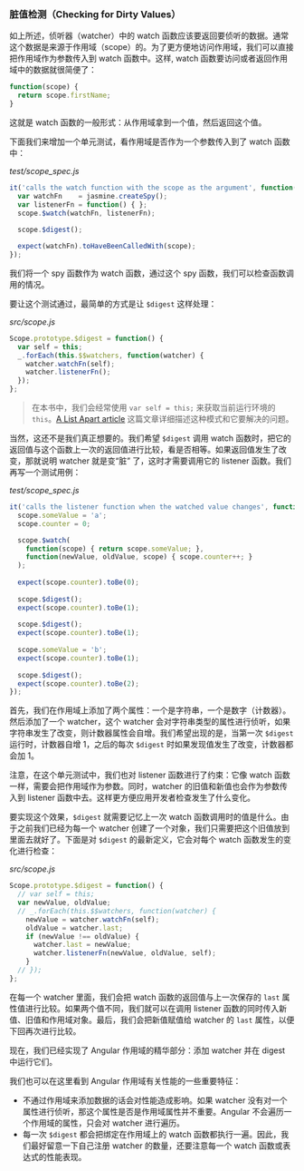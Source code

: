 ### 脏值检测（Checking for Dirty Values）

如上所述，侦听器（watcher）中的 watch 函数应该要返回要侦听的数据。通常这个数据是来源于作用域（scope）的。为了更方便地访问作用域，我们可以直接把作用域作为参数传入到 watch 函数中。这样, watch 函数要访问或者返回作用域中的数据就很简便了：

```js
function(scope) {
  return scope.firstName;
}
```

这就是 watch 函数的一般形式：从作用域拿到一个值，然后返回这个值。

下面我们来增加一个单元测试，看作用域是否作为一个参数传入到了 watch 函数中：

_test/scope_spec.js_

```js
it('calls the watch function with the scope as the argument', function() {
  var watchFn    = jasmine.createSpy();
  var listenerFn = function() { };
  scope.$watch(watchFn, listenerFn);
 
  scope.$digest();

  expect(watchFn).toHaveBeenCalledWith(scope);
});
```

我们将一个 spy 函数作为 watch 函数，通过这个 spy 函数，我们可以检查函数调用的情况。

要让这个测试通过，最简单的方式是让 `$digest` 这样处理：

_src/scope.js_

```js
Scope.prototype.$digest = function() {
  var self = this;
  _.forEach(this.$$watchers, function(watcher) {
    watcher.watchFn(self);
    watcher.listenerFn();
  });
};
```

> 在本书中，我们会经常使用 `var self = this;` 来获取当前运行环境的 `this`。[A List Apart article](https://alistapart.com/article/getoutbindingsituations/) 这篇文章详细描述这种模式和它要解决的问题。

当然，这还不是我们真正想要的。我们希望 `$digest` 调用 watch 函数时，把它的返回值与这个函数上一次的返回值进行比较，看是否相等。如果返回值发生了改变，那就说明 watcher 就是变“脏” 了，这时才需要调用它的 listener 函数。我们再写一个测试用例：

_test/scope_spec.js_

```js
it('calls the listener function when the watched value changes', function() {
  scope.someValue = 'a';
  scope.counter = 0;

  scope.$watch(
    function(scope) { return scope.someValue; },
    function(newValue, oldValue, scope) { scope.counter++; }
  );
  
  expect(scope.counter).toBe(0);
  
  scope.$digest();
  expect(scope.counter).toBe(1);
  
  scope.$digest();
  expect(scope.counter).toBe(1);
  
  scope.someValue = 'b';
  expect(scope.counter).toBe(1);
  
  scope.$digest();
  expect(scope.counter).toBe(2);
});
```

首先，我们在作用域上添加了两个属性：一个是字符串，一个是数字（计数器）。然后添加了一个 watcher，这个 watcher 会对字符串类型的属性进行侦听，如果字符串发生了改变，则计数器属性会自增。我们希望出现的是，当第一次 `$digest` 运行时，计数器自增 1，之后的每次 `$digest` 时如果发现值发生了改变，计数器都会加 1。

注意，在这个单元测试中，我们也对 listener 函数进行了约束：它像 watch 函数一样，需要会把作用域作为参数。同时，watcher 的旧值和新值也会作为参数传入到 listener 函数中去。这样更方便应用开发者检查发生了什么变化。

要实现这个效果，`$digest` 就需要记忆上一次 watch 函数调用时的值是什么。由于之前我们已经为每一个 watcher 创建了一个对象，我们只需要把这个旧值放到里面去就好了。下面是对 `$digest` 的最新定义，它会对每个 watch 函数发生的变化进行检查：

_src/scope.js_

```js
Scope.prototype.$digest = function() {
  // var self = this;
  var newValue, oldValue;
  // _.forEach(this.$$watchers, function(watcher) {
    newValue = watcher.watchFn(self);
    oldValue = watcher.last;
    if (newValue !== oldValue) {
      watcher.last = newValue;
      watcher.listenerFn(newValue, oldValue, self);
    }
  // }); 
};
```

在每一个 watcher 里面，我们会把 watch 函数的返回值与上一次保存的 `last` 属性值进行比较。如果两个值不同，我们就可以在调用 listener 函数的同时传入新值、旧值和作用域对象。最后，我们会把新值赋值给 watcher 的 `last` 属性，以便下回再次进行比较。

现在，我们已经实现了 Angular 作用域的精华部分：添加 watcher 并在 digest 中运行它们。

我们也可以在这里看到 Angular 作用域有关性能的一些重要特征：

- 不通过作用域来添加数据的话会对性能造成影响。如果 watcher 没有对一个属性进行侦听，那这个属性是否是作用域属性并不重要。Angular 不会遍历一个作用域的属性，只会对 watcher 进行遍历。
- 每一次 `$digest` 都会把绑定在作用域上的 watch 函数都执行一遍。因此，我们最好留意一下自己注册 watcher 的数量，还要注意每一个 watch 函数或表达式的性能表现。